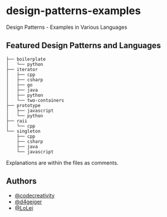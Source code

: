 # design-patterns-examples

Design Patterns - Examples in Various Languages

## Featured Design Patterns and Languages
```
├── boilerplate
│   └── python
├── iterator
│   ├── cpp
│   ├── csharp
│   ├── go
│   ├── java
│   ├── python
│   └── two-containers
├── prototype
│   ├── javascript
│   └── python
├── raii
│   └── cpp
└── singleton
    ├── cpp
    ├── csharp
    ├── java
    └── javascript
```

Explanations are within the files as comments.

## Authors
* [@codecreativity](https://github.com/codecreativity)
* [@d4geiger](https://github.com/d4geiger)
* [@LoLei](https://github.com/LoLei)
